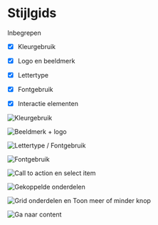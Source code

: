 # Stijlgids

Inbegrepen
- [x] Kleurgebruik
- [x] Logo en beeldmerk
- [x] Lettertype
- [x] Fontgebruik
- [x] Interactie elementen


![Kleurgebruik](content/stijlgids.png)

![Beeldmerk + logo](content/stijlgids2.png)

![Lettertype / Fontgebruik](content/stijlgids3.png)

![Fontgebruik](content/stijlgids4.png)

![Call to action en select item](content/stijlgids5.png)

![Gekoppelde onderdelen](content/stijlgids6.png)

![Grid onderdelen en Toon meer of minder knop](content/stijlgids8.png)


![Ga naar content](content/stijlgids9.png)
